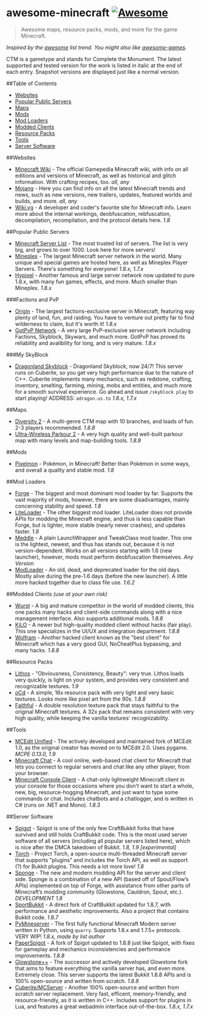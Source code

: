 # awesome-minecraft [![Awesome](https://cdn.rawgit.com/sindresorhus/awesome/d7305f38d29fed78fa85652e3a63e154dd8e8829/media/badge.svg)](https://github.com/sindresorhus/awesome)

> Awesome maps, resource packs, mods, and more for the game Minecraft.

*Inspired by the [awesome](https://github.com/sindresorhus/awesome) list trend. You might also like [awesome-games](https://github.com/leereilly/games).*

CTM is a gametype and stands for Complete the Monument.
The latest supported and tested version for the work is listed in italic at the end of each entry. Snapshot versions are displayed just like a normal version.

##Table of Contents

- [Websites](#websites)
- [Popular Public Servers](#popular-public-servers)
- [Maps](#maps)
- [Mods](#mods)
- [Mod Loaders](#mod-loaders)
- [Modded Clients](#modded-clients)
- [Resource Packs](#resource-packs)
- [Tools](#tools)
- [Server Software](#server-software)

##Websites

- [Minecraft Wiki](http://minecraft.gamepedia.com/Minecraft_Wiki) - The official Gamepedia Minecraft wiki, with info on all editions and versions of Minecraft, as well as historical and glitch information. With crafting recipes, too. *all, any*
- [Mojang](http://mojang.com/) - Here you can find info on all the latest Minecraft trends and news, such as new versions, new trailers, updates, featured worlds and builds, and more. *all, any*
- [Wiki.vg](http://wiki.vg/Main_Page) - A developer and coder's favorite site for Minecraft info. Learn more about the internal workings, deobfuscation, rebfuscation, decompilation, recompilation, and the protocol details here. *1.8*

##Popular Public Servers

- [Minecraft Server List](http://minecraftservers.org/) - The most trusted list of servers. The list is very big, and grows to over 1000. Look here for more servers!
- [Mineplex](http://www.mineplex.com/) - The largest Minecraft server network in the world. Many unique and special games are hosted here, as well as Mineplex Player Servers. There's something for everyone! *1.8.x, 1.7.x*
- [Hypixel](https://hypixel.net/) - Another famous and large server network now updated to pure 1.8.x, with many fun games, effects, and more. Much smaller than Mineplex. *1.8.x*

###Factions and PvP

- [Origin](http://originmc.org/) - The largest factions-exclusive server in Minecraft, featuring way plenty of land, fun, and raiding. You have to venture out pretty far to find wilderness to claim, but it's worth it! *1.8.x*
- [GotPvP Network](http://gotpvp.com/) - A very large PvP-exclusive server network including Factions, Skyblock, Skywars, and much more. GotPvP has proved its reliability and avalibility for long, and is very mature. *1.8.x*

###My SkyBlock
- [Dragonland Skyblock](adragon.us.to) - Dragonland Skyblock, now 24/7! This server runs on Cuberite, so you get very high performance due to the nature of C++. Cuberite implements many mechanics, such as redstone, crafting, inventory, smelting, farming, mining, mobs and entities, and much more for a smooth survival experience. Go ahead and issue `/skyblock play` to start playing! ADDRESS: `adragon.us.to` *1.8.x, 1.7.x*

##Maps

- [Diversity 2](http://www.minecraftforum.net/forums/mapping-and-modding/maps/2200445-1-8-8-diversity-2-also-available-on-realms) - A multi-genre CTM map with 10 branches, and loads of fun. 2-3 players recommended. *1.8.8*
- [Ultra-Wireless Parkour 2](http://www.minecraftforum.net/forums/mapping-and-modding/maps/2233156-the-sequel-to-the-2000-downloads-map-ultra) - A very high quality and well-built parkour map with many levels and map-building tools. *1.8.8*

##Mods

- [Pixelmon](https://pixelmonmod.com/) - Pokémon, in Minecraft! Better than Pokémon in some ways, and overall a quality and stable mod. *1.8*

##Mod Loaders

- [Forge](http://files.minecraftforge.net/) - The biggest and most dominant mod loader by far. Supports the vast majority of mods, however, there are some disadvantages, mainly concerning stability and speed. *1.8*
- [LiteLoader](http://www.liteloader.com/) - The other biggest mod loader. LiteLoader does not provide APIs for modding the Minecraft engine, and thus is less capable than Forge, but is lighter, more stable (nearly never crashes), and updates faster. *1.8*
- [Meddle](http://www.minecraftforum.net/forums/mapping-and-modding/minecraft-mods/2488387-meddle-minecraft-tweakclass-mod-loader-1-9) - A plain LaunchWrapper and TweakClass mod loader. This one is the lightest, newest, and thus has stands out, because it is not version-dependent. Works on all versions starting with 1.6 (new launcher), however, mods must perform deobfuscation themselves. *Any Version*
- [ModLoader](http://www.minecraftforum.net/forums/mapping-and-modding/minecraft-mods/1272333-risugamis-mods-updated) - An old, dead, and deprecated loader for the old days. Mostly alive during the pre-1.6 days (before the new launcher). A little more hacked together due to class file use. *1.6.2*

##Modded Clients *(use at your own risk)*

- [Wurst](https://www.wurst-client.tk/) - A big and mature competitor in the world of modded clients, this one packs many hacks and client-side commands along with a nice management interface. Also supports additional mods. *1.8.8*
- [KiLO](https://kiloclient.com/) - A newer but high-quality modded client without hacks (fair play). This one specializes in the UI/UX and integration department. *1.8.8*
- [Wolfram](http://shadowspl0it.com/) - Another hacked client known as the "best client" for Minecraft which has a very good GUI, NoCheatPlus bypassing, and many hacks. *1.8.8*

##Resource Packs

- [Lithos](http://www.minecraftforum.net/forums/mapping-and-modding/resource-packs/1244691-32x-lithos-default-style-detailed-1-8-1-9) - "Obviousness, Consistency, Beauty": very true. Lithos loads very quickly, is light on your system, and provides very consistent and recognizable textures. *1.9*
- [oCd](http://www.minecraftforum.net/forums/mapping-and-modding/resource-packs/1233891-ocd-pack-by-disco-1-8) - A simple, 16x resource pack with very light and very basic textures. Looks more like pixel art from the 90s. *1.8.8*
- [Faithful](http://www.minecraftforum.net/forums/mapping-and-modding/resource-packs/1223254-faithful-32x32-pack-update-red-cat-clay-1-8) - A double resolution texture pack that stays faithful to the original Minecraft textures. A 32x pack that remains consistent with very high quality, while keeping the vanilla textures' recognizability.

##Tools
- [MCEdit Unified](https://github.com/Khroki/MCEdit-Unified) - The actively developed and maintained fork of MCEdit 1.0, as the original creator has moved on to MCEdit 2.0. Uses pygame. *MCPE 0.13.0, 1.9*
- [Minecraft Chat](https://github.com/rom1504/MinecraftChat) - A cool online, web-based chat client for Minecraft that lets you connect to regular servers and chat like any other player, from your browser.
- [Minecraft Console Client](http://www.minecraftforum.net/forums/mapping-and-modding/minecraft-tools/1263927-win-mac-linux-minecraft-console-client-1-8-3) - A chat-only lightweight Minecraft client in your console for those occasions where you don't want to start a whole, new, big, resource-hogging Minecraft, and just want to type some commands or chat. Includes chatbots and a chatlogger, and is written in C# (runs on .NET and Mono). *1.8.3*

##Server Software

- [Spigot](https://www.spigotmc.org/) - Spigot is one of the only few CraftBukkit forks that have survived and still holds CraftBukkit code. This is the most used server software of all servers (including all popular servers listed here), which is nice after the DMCA takedown of Bukkit. *1.8, 1.9 [experimental]*
- [Torch](http://www.minecraftforum.net/forums/mapping-and-modding/minecraft-tools/2564680-1-8-9-torch-project-a-multi-threaded-minecraft) - Project Torch, a open-source multi-threaded Minecraft server that supports "plugins" and includes the Torch API, as well as support (?) for Bukkit plugins. This needs a lot more love! *1.8*
- [Sponge](https://www.spongepowered.org/) - The new and modern modding API for the server and client side. Sponge is a combination of a new API (based off of Spout/Flow’s APIs) implemented on top of Forge, with assistance from other parts of Minecraft’s modding community (Glowstone, Cauldron, Spout, etc.). *DEVELOPMENT 1.8*
- [SportBukkit](https://github.com/OvercastNetwork/SportBukkit) - A direct fork of CraftBukkit updated for 1.8.7, with performance and aesthetic improvements. Also a project that contains Bukkit code. *1.8.7*
- [PyMineserver](https://github.com/Armored-Dragon/pymineserver) - The first fully functional Minecraft Modern server written in Python, using `quarry`. Supports 1.8.x and 1.7.5+ protocols. VERY WIP! *1.8.x, made by list author*
- [PaperSpigot](https://hub.spigotmc.org/stash/projects/PAPER/repos/paperspigot/browse) - A fork of Spigot updated to 1.8.8 just like Spigot, with fixes for gameplay and mechanics inconsistencies and performance improvements. *1.8.8*
- [Glowstone++](http://glowstoneplusplus.github.io) - The successor and actively developed Glowstone fork that aims to feature everything the vanilla server has, and even more. Extremely close. This server supports the latest Bukkit 1.8.8 APIs and is 100% open-source and written from scratch. *1.8.8*
- [Cuberite/MCServer](http://cuberite.org/) - Another 100% open-source and written from scratch server replacement. Very fast, efficent, memory-friendly, and resource-friendly, as it is written in C++. Includes support for plugins in Lua, and features a great webadmin interface out-of-the-box. *1.8.x, 1.7.x*